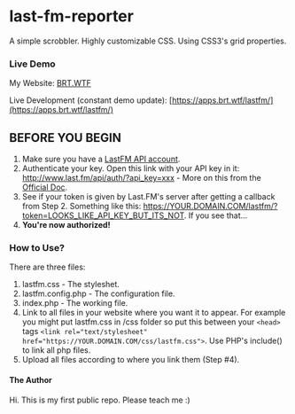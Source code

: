 # last-fm-reporter
A simple scrobbler. Highly customizable CSS. Using CSS3's grid properties.

### Live Demo
My Website: [BRT.WTF](https://apps.brt.wtf/lastfm/)

Live Development (constant demo update): [https://apps.brt.wtf/lastfm/](https://apps.brt.wtf/lastfm/)

## BEFORE YOU BEGIN
1. Make sure you have a [LastFM API account](https://secure.last.fm/login?next=/api/account/create).
2. Authenticate your key. Open this link with your API key in it: http://www.last.fm/api/auth/?api_key=xxx - More on this from the [Official Doc](https://www.last.fm/api/webauth).
3. See if your token is given by Last.FM's server after getting a callback from Step 2. Something like this: https://YOUR.DOMAIN.COM/lastfm/?token=LOOKS_LIKE_API_KEY_BUT_ITS_NOT. If you see that...
3. **You're now authorized!**

### How to Use?
There are three files:
1. lastfm.css - The styleshet.
2. lastfm.config.php - The configuration file.
3. index.php - The working file.
4. Link to all files in your website where you want it to appear. For example you might put lastfm.css in /css folder so put this between your `<head>` tags `<link rel="text/stylesheet" href="https://YOUR.DOMAIN.COM/css/lastfm.css">`. Use PHP's include() to link all php files.
5. Upload all files according to where you link them (Step #4).

#### The Author
Hi. This is my first public repo. Please teach me :)
